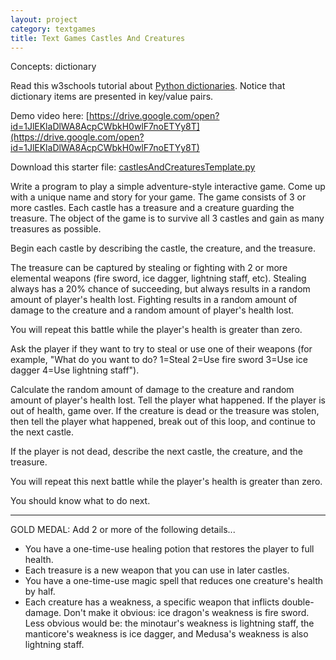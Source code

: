 ```yaml
---
layout: project
category: textgames
title: Text Games Castles And Creatures
---
```

Concepts: dictionary

Read this w3schools tutorial about [Python dictionaries](https://www.w3schools.com/python/python_dictionaries.asp). Notice that dictionary items are presented in key/value pairs.

Demo video here: [https://drive.google.com/open?id=1JlEKlaDlWA8AcpCWbkH0wlF7noETYy8T](https://drive.google.com/open?id=1JlEKlaDlWA8AcpCWbkH0wlF7noETYy8T)

Download this starter file: [castlesAndCreaturesTemplate.py](/apcsp/textgames/castlesAndCreaturesTemplate.py)

Write a program to play a simple adventure-style interactive game. Come up with a unique name and story for your game. The game consists of 3 or more castles. Each castle has a treasure and a creature guarding the treasure. The object of the game is to survive all 3 castles and gain as many treasures as possible.

Begin each castle by describing the castle, the creature, and the treasure.

The treasure can be captured by stealing or fighting with 2 or more elemental weapons (fire sword, ice dagger, lightning staff, etc). Stealing always has a 20% chance of succeeding, but always results in a random amount of player's health lost. Fighting results in a random amount of damage to the creature and a random amount of player's health lost.

You will repeat this battle while the player's health is greater than zero.

Ask the player if they want to try to steal or use one of their weapons (for example, "What do you want to do? 1=Steal 2=Use fire sword 3=Use ice dagger 4=Use lightning staff").

Calculate the random amount of damage to the creature and random amount of player's health lost. Tell the player what happened. If the player is out of health, game over. If the creature is dead or the treasure was stolen, then tell the player what happened, break out of this loop, and continue to the next castle.

If the player is not dead, describe the next castle, the creature, and the treasure.

You will repeat this next battle while the player's health is greater than zero.

You should know what to do next.

-------

GOLD MEDAL: Add 2 or more of the following details...
  - You have a one-time-use healing potion that restores the player to full health.
  - Each treasure is a new weapon that you can use in later castles.
  - You have a one-time-use magic spell that reduces one creature's health by half.
  - Each creature has a weakness, a specific weapon that inflicts double-damage. Don't make it obvious: ice dragon's weakness is fire sword. Less obvious would be: the minotaur's weakness is lightning staff, the manticore's weakness is ice dagger, and Medusa's weakness is also lightning staff.
